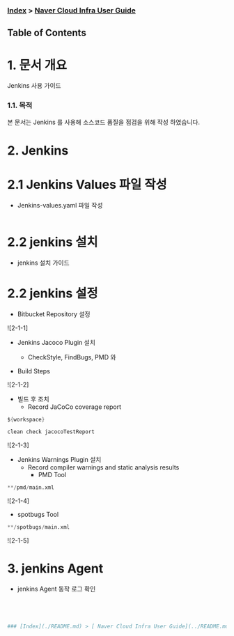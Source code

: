 ### [Index](./README.md) > [ Naver Cloud Infra User Guide](../README.md) 

## Table of Contents

# <div id='1'/> 1. 문서 개요

Jenkins 사용 가이드 

### <div id='2'/> 1.1. 목적
      
본 문서는 Jenkins 를 사용해 소스코드 품질을 점검을 위해 작성 하였습니다. 

# <div id='3'/> 2. Jenkins

# <div id='3'/> 2.1 Jenkins Values 파일 작성 

- Jenkins-values.yaml 파일 작성 

```yaml


```


# <div id='3'/> 2.2 jenkins 설치 

- jenkins 설치 가이드 


# <div id='3'/> 2.2 jenkins 설정  

- Bitbucket  Repository 설정 

![2-1-1]

- Jenkins Jacoco Plugin 설치 
  - CheckStyle, FindBugs, PMD 와 

- Build Steps 

![2-1-2]


- 빌드 후 조치
  - Record JaCoCo coverage report

```s
${workspace}

clean check jacocoTestReport

```

![2-1-3]

- Jenkins Warnings Plugin 설치 
  - Record compiler warnings and static analysis results
    - PMD Tool
  
```s 
**/pmd/main.xml
```



![2-1-4]

  - spotbugs Tool 

```s
**/spotbugs/main.xml
```



![2-1-5]

# <div id='3'/> 3. jenkins Agent 

- jenkins Agent 동작 로그 확인 

```yaml 




### [Index](./README.md) > [ Naver Cloud Infra User Guide](../README.md) 